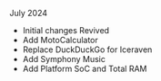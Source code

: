 July 2024

- Initial changes Revived
- Add MotoCalculator
- Replace DuckDuckGo for Iceraven
- Add Symphony Music
- Add Platform SoC and Total RAM